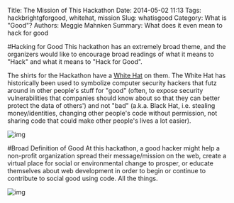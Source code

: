 Title: The Mission of This Hackathon
Date: 2014-05-02 11:13
Tags: hackbrightgforgood, whitehat, mission
Slug: whatisgood
Category: What is "Good"?
Authors: Meggie Mahnken
Summary: What does it even  mean to hack for good

#Hacking for Good
This hackathon has an extremely broad theme, and the organizers would like to encourage broad readings of what it means to "Hack" and what it means to "Hack for Good".

The shirts for the Hackathon have a [White Hat](http://en.wikipedia.org/wiki/White_hat_(computer_security)#History) on them. The White Hat has historically been used to symbolize computer security hackers that futz around in other people's stuff for "good" (often, to expose security vulnerabilities that companies should know about so that they can better protect the data of others') and not "bad" (a.k.a. Black Hat, i.e. stealing money/identities, changing other people's code without permission, not sharing code that could make other people's lives a lot easier).

![img](theme/images/tophat-invert.png)

#Broad Definition of Good
At this hackathon, a good hacker might help a non-profit organization spread their message/mission on the web, create a virtual place for social or environmental change to prosper, or educate themselves about web development in order to begin or continue to contribute to social good using code. All the things. 

![img](theme/images/all-the-things.jpg)
